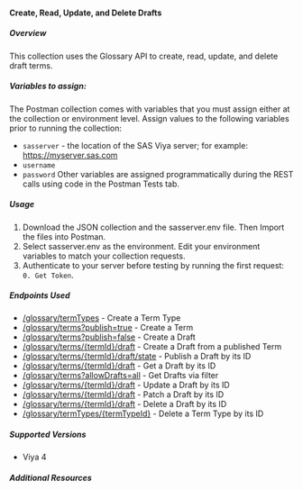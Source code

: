 #### Create, Read, Update, and Delete Drafts
##### Overview
This collection uses the Glossary API to create, read, update, and delete draft terms.

##### Variables to assign:
The Postman collection comes with variables that you must assign either at the collection or environment level. Assign values to the following variables prior to running the collection:
- `sasserver` - the location of the SAS Viya server; for example: https://myserver.sas.com
- `username`
- `password`
Other variables are assigned programmatically during the REST calls using code in the Postman Tests tab.

##### Usage
1. Download the JSON collection and the sasserver.env file. Then Import the files into Postman.
2. Select sasserver.env as the environment. Edit your environment variables to match your collection requests.
3. Authenticate to your server before testing by running the first request: `0. Get Token`.

##### Endpoints Used
- [/glossary/termTypes](https://developer.sas.com/rest-apis/glossary/createTermType) - Create a Term Type
- [/glossary/terms?publish=true](https://developer.sas.com/rest-apis/glossary/createTerm) - Create a Term
- [/glossary/terms?publish=false](https://developer.sas.com/rest-apis/glossary/createTerm) - Create a Draft
- [/glossary/terms/{termId}/draft](https://developer.sas.com/rest-apis/glossary/createDraftFromTerm) - Create a Draft from a published Term
- [/glossary/terms/{termId}/draft/state](https://developer.sas.com/rest-apis/glossary/updatePublishDraft) - Publish a Draft by its ID
- [/glossary/terms/{termId}/draft](https://developer.sas.com/rest-apis/glossary/getDraft) - Get a Draft by its ID
- [/glossary/terms?allowDrafts=all](https://developer.sas.com/rest-apis/glossary/getTerms) - Get Drafts via filter
- [/glossary/terms/{termId}/draft](https://developer.sas.com/rest-apis/glossary/updateDraft) - Update a Draft by its ID
- [/glossary/terms/{termId}/draft](https://developer.sas.com/rest-apis/glossary/patchDraft) - Patch a Draft by its ID
- [/glossary/terms/{termId}/draft](https://developer.sas.com/rest-apis/glossary/deleteDraft) - Delete a Draft by its ID
- [/glossary/termTypes/{termTypeId}](https://developer.sas.com/rest-apis/glossary/deleteTermType) - Delete a Term Type by its ID

##### Supported Versions
- Viya 4

##### Additional Resources
